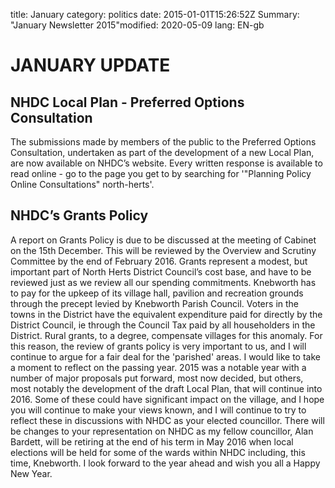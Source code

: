 title: January
category: politics
date: 2015-01-01T15:26:52Z
Summary: "January Newsletter 2015"modified: 2020-05-09
lang: EN-gb

# **JANUARY UPDATE**
## NHDC Local Plan - Preferred Options Consultation
The submissions made by members of the public to the Preferred Options Consultation, undertaken as part of the development of a new Local Plan, are now available on NHDC’s website. Every written response is available to read online - go to the page you get to by searching for '"Planning Policy Online Consultations" north-herts'.
## NHDC’s Grants Policy
A report on Grants Policy is due to be discussed at the meeting of Cabinet on the 15th December. This will be reviewed by the Overview and Scrutiny Committee by the end of February 2016.
Grants represent a modest, but important part of North Herts District Council’s cost base, and have to be reviewed just as we review all our spending commitments. Knebworth has to pay for the upkeep of its village hall, pavilion and recreation grounds through the precept levied by Knebworth Parish Council. Voters in the towns in the District have the equivalent expenditure paid for directly by the District Council, ie through the Council Tax paid by all householders in the District. Rural grants, to a degree, compensate villages for this anomaly. For this reason, the review of grants policy is very important to us, and I will continue to argue for a fair deal for the 'parished' areas.
I would like to take a moment to reflect on the passing year. 2015 was a notable year with a number of major proposals put forward, most now decided, but others, most notably the development of the draft Local Plan, that will continue into 2016. Some of these could have significant impact on the village, and I hope you will continue to make your views known, and I will continue to try to reflect these in discussions with NHDC as your elected councillor.
There will be changes to your representation on NHDC as my fellow councillor, Alan Bardett, will be retiring at the end of his term in May 2016 when local elections will be held for some of the wards within NHDC including, this time, Knebworth.
I look forward to the year ahead and wish you all a Happy New Year.
